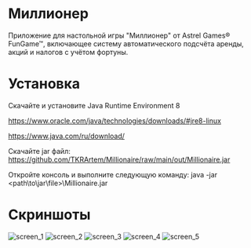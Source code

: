 # Миллионер
Приложение для настольной игры "Миллионер" от Astrel Games® FunGame™, включающее систему автоматического подсчёта аренды, акций и налогов с учётом фортуны.
# Установка
Скачайте и установите Java Runtime Environment 8

https://www.oracle.com/java/technologies/downloads/#jre8-linux

https://www.java.com/ru/download/

Скачайте jar файл: https://github.com/TKRArtem/Millionaire/raw/main/out/Millionaire.jar

Откройте консоль и выполните следующую команду: java -jar <path\to\jar\file>\Millionaire.jar

# Скриншоты

![screen_1](https://github.com/user-attachments/assets/c8275c45-dbbd-4cec-8d07-a787775587fd)
![screen_2](https://github.com/user-attachments/assets/98868e89-bbcd-4b46-9a03-2bf39e015638)
![screen_3](https://github.com/user-attachments/assets/d72d31c2-7047-442f-8710-dd53b406b914)
![screen_4](https://github.com/user-attachments/assets/1e392097-191e-49e9-8871-38b78938203c)
![screen_5](https://github.com/user-attachments/assets/7ce6212f-895b-42de-a2e8-485d81bee352)
